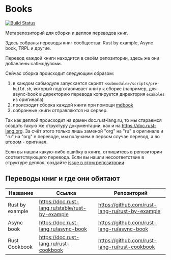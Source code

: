 # Books

[![Build Status](https://travis-ci.org/rust-lang-ru/books.svg?branch=master)](https://travis-ci.org/rust-lang-ru/books)

Метарепозиторий для сборки и деплоя переводов книг.

Здесь собраны переводы книг сообщества: Rust by example, Async book, TRPL и другие.

Перевод каждой книги находится в своём репозитории, здесь же они добавлены 
сабмодулями.

Сейчас сборка происходит следующим образом:
1. в каждом сабмодуле запускается скрипт `<submodule>/scripts/pre-build.sh`, который 
подготавливает книгу к сборке (например, для async-book в директорию перевода копируется 
директория `examples` из оригинала)
2. происходит сборка каждой книги при помощи [mdbook](https://github.com/rust-lang-nursery/mdBook/)
3. собранные книги отправляются на сервер.

Так как деплой происходит на домен doc.rust-lang.ru, то мы стараемся создать такую же структуру 
документации, как и на https://doc.rust-lang.org. За счёт этого только лишь заменой "org" на "ru"
в оригинале и "ru" на "org" в переводе, мы получаем в первом случае перевод, а во втором - оригинал.

Если вы нашли какую-либо ошибку в книге, отпишитесь в репозитории соответствующего перевода. Если вы
нашли несоответствие в структуре деплоя, создайте [issue в этом репозитории](https://github.com/rust-lang-ru/books/issues/new)

## Переводы книг и где они обитают

| Название | Ссылка | Репозиторий |
|---|---|---|
| Rust by example | https://doc.rust-lang.ru/stable/rust-by-example | https://github.com/rust-lang-ru/rust-by-example |
| Async book | https://doc.rust-lang.ru/async-book | https://github.com/rust-lang-ru/async-book |
| Rust Cookbook | https://doc.rust-lang.ru/rust-cookbook | https://github.com/rust-lang-ru/rust-cookbook |
